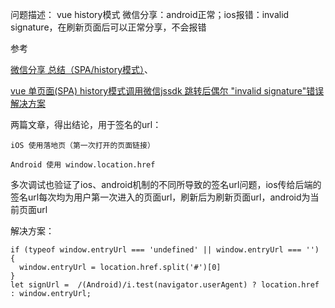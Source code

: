 问题描述： vue history模式 微信分享：android正常；ios报错：invalid signature，在刷新页面后可以正常分享，不会报错

参考

[微信分享 总结（SPA/history模式）](https://github.com/yongheng2016/blog/issues/78)、

[vue 单页面(SPA) history模式调用微信jssdk 跳转后偶尔 "invalid signature"错误解决方案](https://www.cnblogs.com/xueshanshan/p/8692092.html)

两篇文章，得出结论，用于签名的url：

`iOS 使用落地页（第一次打开的页面链接）`

`Android 使用 window.location.href`

多次调试也验证了ios、android机制的不同所导致的签名url问题，ios传给后端的签名url每次均为用户第一次进入的页面url，刷新后为刷新页面url，android为当前页面url

解决方案：

```
if (typeof window.entryUrl === 'undefined' || window.entryUrl === '') {
  window.entryUrl = location.href.split('#')[0]
}
let signUrl =  /(Android)/i.test(navigator.userAgent) ? location.href : window.entryUrl;
```